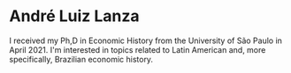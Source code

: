 # André Luiz Lanza
I received my Ph,D in Economic History from the University of São Paulo in April 2021. I'm interested in topics related to Latin American and, more specifically, Brazilian economic history. 

